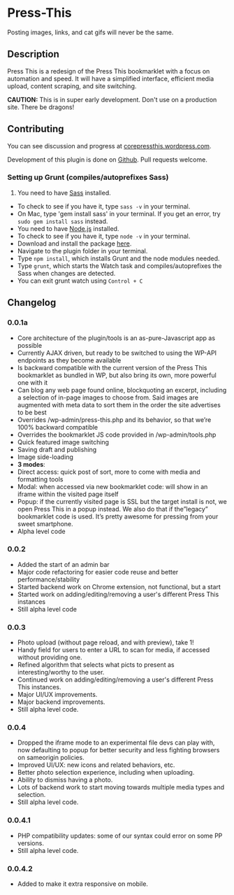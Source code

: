 Press-This
==========
Posting images, links, and cat gifs will never be the same.

## Description

Press This is a redesign of the Press This bookmarklet with a focus on automation and speed. It will have a simplified interface, efficient media upload, content scraping, and site switching.

**CAUTION:** This is in super early development. Don't use on a production site. There be dragons!

## Contributing

You can see discussion and progress at [corepressthis.wordpress.com](corepressthis.wordpress.com).

Development of this plugin is done on [Github](https://github.com/MichaelArestad/Press-This). Pull requests welcome.

### Setting up Grunt (compiles/autoprefixes Sass)
1. You need to have [Sass](http://sass-lang.com/install) installed.
 * To check to see if you have it, type `sass -v` in your terminal.
 * On Mac, type 'gem install sass' in your terminal. If you get an error, try `sudo gem install sass` instead.
* You need to have [Node.js](http://nodejs.org/) installed.
 * To check to see if you have it, type `node -v` in your terminal.
 * Download and install the package [here](http://nodejs.org/).
* Navigate to the plugin folder in your terminal.
* Type `npm install`, which installs Grunt and the node modules needed.
* Type `grunt`, which starts the Watch task and compiles/autoprefixes the Sass when changes are detected.
 * You can exit grunt watch using `Control + C`

## Changelog

### 0.0.1a
 * Core architecture of the plugin/tools is an as-pure-Javascript app as possible
 * Currently AJAX driven, but ready to be switched to using the WP-API endpoints as they become available
 * Is backward compatible with the current version of the Press This bookmarklet as bundled in WP, but also bring its own, more powerful one with it
 * Can blog any web page found online, blockquoting an excerpt, including a selection of in-page images to choose from. Said images are augmented with meta data to sort them in the order the site advertises to be best
 * Overrides /wp-admin/press-this.php and its behavior, so that we’re 100% backward compatible
 * Overrides the bookmarklet JS code provided in /wp-admin/tools.php
 * Quick featured image switching
 * Saving draft and publishing
 * Image side-loading
 * **3 modes**:
  * Direct access: quick post of sort, more to come with media and formatting tools
  * Modal: when accessed via new bookmarklet code: will show in an iframe within the visited page itself
  * Popup: if the currently visited page is SSL but the target install is not, we open Press This in a popup instead. We also do that if the”legacy” bookmarklet code is used. It’s pretty awesome for pressing from your sweet smartphone.
  * Alpha level code

### 0.0.2
 * Added the start of an admin bar
 * Major code refactoring for easier code reuse and better performance/stability
 * Started backend work on Chrome extension, not functional, but a start
 * Started work on adding/editing/removing a user's different Press This instances
 * Still alpha level code

### 0.0.3
 * Photo upload (without page reload, and with preview), take 1!
 * Handy field for users to enter a URL to scan for media, if accessed without providing one.
 * Refined algorithm that selects what picts to present as interesting/worthy to the user.
 * Continued work on adding/editing/removing a user's different Press This instances.
 * Major UI/UX improvements.
 * Major backend improvements.
 * Still alpha level code.

### 0.0.4
 * Dropped the iframe mode to an experimental file devs can play with, now defaulting to popup for better security and less fighting browsers on sameorigin policies.
 * Improved UI/UX: new icons and related behaviors, etc.
 * Better photo selection experience, including when uploading.
 * Ability to dismiss having a photo.
 * Lots of backend work to start moving towards multiple media types and selection.
 * Still alpha level code.

### 0.0.4.1
 * PHP compatibility updates: some of our syntax could error on some PP versions.
 * Still alpha level code.

### 0.0.4.2
 * Added <meta name="viewport" content="width=device-width"> to make it extra responsive on mobile.
